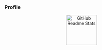 ### Profile
<p align="center">
 <img width="100px" src="https://telegra.ph/file/091bf1d384565666e4105.jpg" align="center" alt="GitHub Readme Stats" />
